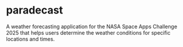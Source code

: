 # paradecast
A weather forecasting application for the NASA Space Apps Challenge 2025 that helps users determine the weather conditions for specific locations and times.
